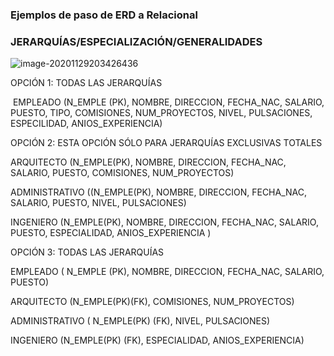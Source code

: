 ### Ejemplos de paso de ERD  a Relacional

### JERARQUÍAS/ESPECIALIZACIÓN/GENERALIDADES

![image-20201129203426436](/home/user22/.config/Typora/typora-user-images/image-20201129203426436.png)

OPCIÓN 1: TODAS LAS JERARQUÍAS

​	EMPLEADO (N_EMPLE (PK), NOMBRE, DIRECCION, FECHA_NAC, SALARIO, PUESTO, TIPO, COMISIONES, NUM_PROYECTOS, NIVEL, PULSACIONES, ESPECILIDAD, ANIOS_EXPERIENCIA)



OPCIÓN 2: ESTA OPCIÓN SÓLO PARA JERARQUÍAS EXCLUSIVAS TOTALES

ARQUITECTO (N_EMPLE(PK), NOMBRE, DIRECCION, FECHA_NAC, SALARIO, PUESTO, COMISIONES, NUM_PROYECTOS)

ADMINISTRATIVO ((N_EMPLE(PK), NOMBRE, DIRECCION, FECHA_NAC, SALARIO, PUESTO, NIVEL, PULSACIONES)

INGENIERO (N_EMPLE(PK), NOMBRE, DIRECCION, FECHA_NAC, SALARIO, PUESTO,  ESPECIALIDAD, ANIOS_EXPERIENCIA )



OPCIÓN 3: TODAS LAS JERARQUÍAS

EMPLEADO ( N_EMPLE (PK), NOMBRE, DIRECCION, FECHA_NAC, SALARIO, PUESTO)

ARQUITECTO (N_EMPLE(PK)(FK), COMISIONES, NUM_PROYECTOS)

ADMINISTRATIVO ( N_EMPLE(PK) (FK), NIVEL, PULSACIONES)

INGENIERO (N_EMPLE(PK) (FK), ESPECIALIDAD, ANIOS_EXPERIENCIA)

